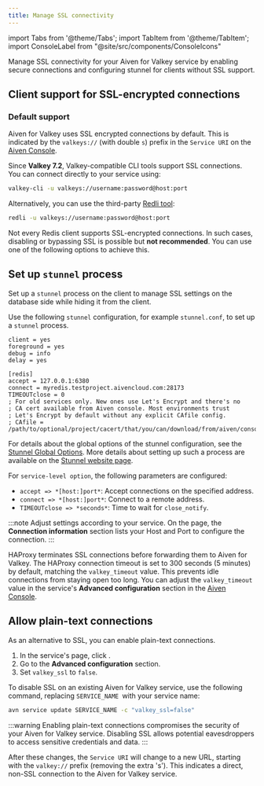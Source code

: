```yaml
---
title: Manage SSL connectivity
---
```


import Tabs from '@theme/Tabs';
import TabItem from '@theme/TabItem';
import ConsoleLabel from "@site/src/components/ConsoleIcons"

Manage SSL connectivity for your Aiven for Valkey service by enabling secure connections and configuring stunnel for clients without SSL support.

## Client support for SSL-encrypted connections

### Default support

Aiven for Valkey uses SSL encrypted connections by default. This is indicated by the
`valkeys://` (with double `s`) prefix in the
`Service URI` on the [Aiven Console](https://console.aiven.io/).

Since **Valkey 7.2**, Valkey-compatible CLI tools support SSL connections. You can connect directly
to your service using:

```bash
valkey-cli -u valkeys://username:password@host:port
```

Alternatively, you can use the third-party [Redli tool](https://github.com/IBM-Cloud/redli):

```bash
redli -u valkeys://username:password@host:port
```

Not every Redis client supports SSL-encrypted connections. In such cases, disabling or
bypassing SSL is possible but **not recommended**. You can use one of the following
options to achieve this.

## Set up `stunnel` process

Set up a `stunnel` process on the client to manage SSL settings on the database
side while hiding it from the client.

Use the following `stunnel` configuration, for example
`stunnel.conf`, to set up a `stunnel` process.

```plaintext
client = yes
foreground = yes
debug = info
delay = yes

[redis]
accept = 127.0.0.1:6380
connect = myredis.testproject.aivencloud.com:28173
TIMEOUTclose = 0
; For old services only. New ones use Let's Encrypt and there's no
; CA cert available from Aiven console. Most environments trust
; Let's Encrypt by default without any explicit CAfile config.
; CAfile = /path/to/optional/project/cacert/that/you/can/download/from/aiven/console
```

For details about the global options of the stunnel configuration, see the
[Stunnel Global Options](https://www.stunnel.org/static/stunnel.html#GLOBAL-OPTIONS).
More details about setting up such a process are available on the
[Stunnel website page](https://www.stunnel.org/index.html).

For `service-level option`, the following parameters are configured:

- `accept => *[host:]port*`: Accept connections on the specified
  address.
- `connect => *[host:]port*`: Connect to a remote address.
- `TIMEOUTclose => *seconds*`: Time to wait for `close_notify`.

:::note
Adjust settings according to your service. On the <ConsoleLabel name="overview"/> page,
the **Connection information** section lists your Host and Port to configure the
connection.
:::

HAProxy terminates SSL connections before forwarding them to Aiven for Valkey. The
HAProxy connection timeout is set to 300 seconds (5 minutes) by default, matching
the `valkey_timeout` value. This prevents idle connections from staying open too long. You
can adjust the `valkey_timeout` value in the service's **Advanced configuration** section
in the [Aiven Console](https://console.aiven.io).

## Allow plain-text connections

As an alternative to SSL, you can enable plain-text connections.

<Tabs groupId="ssl-config">
<TabItem value="console" label="Aiven Console" default>

1. In the service's <ConsoleLabel name="overview"/> page, click
   <ConsoleLabel name="service settings"/>.
1. Go to the **Advanced configuration** section.
1. Set `valkey_ssl` to `false`.

</TabItem>
<TabItem value="cli" label="Aiven CLI">

To disable SSL on an existing Aiven for Valkey service, use the following command,
replacing `SERVICE_NAME `with your service name:

```bash
avn service update SERVICE_NAME -c "valkey_ssl=false"
```

</TabItem>
</Tabs>

:::warning
Enabling plain-text connections compromises the security of your Aiven for Valkey
service. Disabling SSL allows potential eavesdroppers to access sensitive credentials and data.
:::

After these changes, the `Service URI` will change to a new URL, starting with
the `valkey://` prefix (removing the extra 's'). This indicates a direct, non-SSL
connection to the Aiven for Valkey service.
